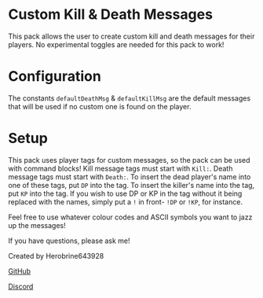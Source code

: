 # Custom Kill & Death Messages

This pack allows the user to create custom kill and death messages for their players.
No experimental toggles are needed for this pack to work!

# Configuration
The constants `defaultDeathMsg` & `defaultKillMsg` are the default messages that will be used if no custom one is found on the player.

# Setup
This pack uses player tags for custom messages, so the pack can be used with command blocks!
Kill message tags must start with `Kill:`.
Death message tags must start with `Death:`.
To insert the dead player's name into one of these tags, put `DP` into the tag. 
To insert the killer's name into the tag, put `KP` into the tag.
If you wish to use DP or KP in the tag without it being replaced with the names, simply put a `!` in front- `!DP` or `!KP`, for instance.

Feel free to use whatever colour codes and ASCII symbols you want to jazz up the messages!

If you have questions, please ask me!

Created by Herobrine643928

[GitHub](https://github.com/Herobrine643928)

[Discord](https://discord.com/users/330740982117302283)
